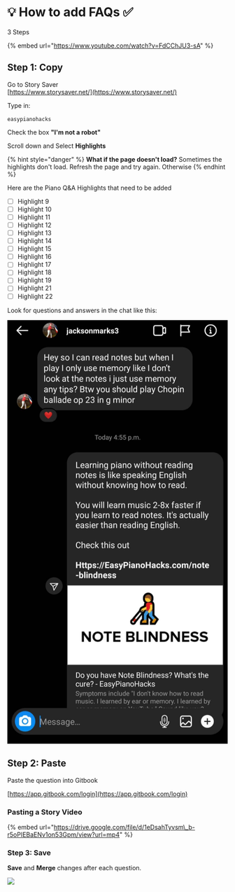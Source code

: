 # 💡 How to add FAQs ✅

3 Steps

{% embed url="https://www.youtube.com/watch?v=FdCChJU3-sA" %}

## Step 1: Copy

Go to Story Saver   
[https://www.storysaver.net/](https://www.storysaver.net/) 

Type in:

```text
easypianohacks
```

Check the box **"I'm not a robot"**

Scroll down and Select **Highlights**

{% hint style="danger" %}
**What if the page doesn't load?** Sometimes the highlights don't load. Refresh the page and try again. Otherwise 
{% endhint %}

Here are the Piano Q&A Highlights that need to be added

* [ ] Highlight 9
* [ ] Highlight 10
* [ ] Highlight 11
* [ ] Highlight 12
* [ ] Highlight 13
* [ ] Highlight 14
* [ ] Highlight 15
* [ ] Highlight 16
* [ ] Highlight 17
* [ ] Highlight 18
* [ ] Highlight 19
* [ ] Highlight 21
* [ ] Highlight 22

Look for questions and answers in the chat like this:

![](../.gitbook/assets/image.png)

## Step 2: Paste 

Paste the question into Gitbook

[https://app.gitbook.com/login](https://app.gitbook.com/login)



### Pasting a Story Video





{% embed url="https://drive.google.com/file/d/1eDsahTyvsm\_b-r5oPIEBaENv1on53Gpm/view?url=mp4" %}



### Step 3: Save

**Save** and **Merge** changes after each question.

![](https://i.gyazo.com/964783f56f43eae537476ea62dbd0739.gif)







